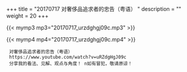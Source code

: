 +++
title = "20170717  对奢侈品追求者的忠告（粤语） "
description = ""
weight = 20
+++

{{< mymp3 mp3="20170717_urzdghgj09c.mp3" >}}

{{< mymp4 mp4="20170717_urzdghgj09c.mp4" >}}

     对奢侈品追求者的忠告（粤语） 
     https://www.youtube.com/watch?v=uRZdgHgJ09c 
     分享我的看法、见解、观点与角度！ n如有冒犯，敬请原谅！ 
